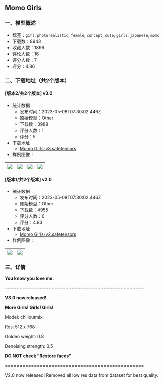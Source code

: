 ## Momo Girls
### 一、模型概述

- 标签：`girl`, `photorealistic`, `female`, `concept`, `cute`, `girls`, `japanese`, `momo`
- 下载数：8943
- 收藏人数：1896
- 评论人数：16
- 评分人数：7
- 评分：4.86

### 二、下载地址（共2个版本）

#### [版本2/共2个版本] v3.0

- 统计数据
  - 发布时间：2023-05-08T07:30:02.446Z
  - 原始模型：Other
  - 下载数：3988
  - 评分人数：1
  - 评分：5
- 下载地址
  - [Momo Girls-v3.safetensors](https://civitai.com/api/download/models/25220)
- 样例图像：

| <img src="https://image.civitai.com/xG1nkqKTMzGDvpLrqFT7WA/903fd36a-9c72-4e05-a79b-7512cce99b00/width=450/276404.jpeg" /> | <img src="https://image.civitai.com/xG1nkqKTMzGDvpLrqFT7WA/086f9c9f-89c6-4d92-d5c4-d5a2aab3d100/width=450/276403.jpeg" /> | <img src="https://image.civitai.com/xG1nkqKTMzGDvpLrqFT7WA/8c0347ae-1ce0-4a6a-2886-291bada54c00/width=450/276400.jpeg" /> | <img src="https://image.civitai.com/xG1nkqKTMzGDvpLrqFT7WA/acc0ff91-d3b5-400c-36d6-da44325ae500/width=450/276397.jpeg" /> |
| ---- | ---- | ---- | ---- |

#### [版本1/共2个版本] v2.0

- 统计数据
  - 发布时间：2023-05-08T07:30:02.446Z
  - 原始模型：Other
  - 下载数：4955
  - 评分人数：6
  - 评分：4.83
- 下载地址
  - [Momo Girls-v2.safetensors](https://civitai.com/api/download/models/15862)
- 样例图像：

| <img src="https://image.civitai.com/xG1nkqKTMzGDvpLrqFT7WA/11a8ec7b-66a2-4435-d187-7b8a942f4f00/width=450/159452.jpeg" /> | <img src="https://image.civitai.com/xG1nkqKTMzGDvpLrqFT7WA/39ead4f4-5f7d-4393-5127-c41415bd2c00/width=450/202615.jpeg" /> |
| ---- | ---- |


### 三、详情
<p><strong>You know you love me.</strong></p><p>================================================</p><p><strong>V3.0 now released!</strong></p><p><strong>More Girls! Girls! Girls! </strong></p><p>Model: chilloutmix</p><p>Res: 512 x 768</p><p>Golden weight: 0.8</p><p>Denoising strength: 0.5</p><p><strong>DO NOT check "Restore faces"</strong></p><p>================================================</p><p>V2.0 now released! Removed all low res data from dataset for best quality.</p><p></p>